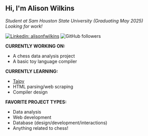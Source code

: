 ## Hi, I'm Alison Wilkins

*Student at Sam Houston State University (Graduating May 2025)*  
*Looking for work!*

[![Linkedin: alisonfwilkins](https://img.shields.io/badge/-alisonfwilkins-blue?style=flat-square&logo=Linkedin&logoColor=white&link=https://www.linkedin.com/in/alisonfwilkins)](https://www.linkedin.com/in/alisonfwilkins/)
![GitHub followers](https://img.shields.io/github/followers/wowitsalison?label=Follow&style=social)

**CURRENTLY WORKING ON:**
- A chess data analysis project
- A basic toy language compiler

**CURRENTLY LEARNING:**
- [Taipy](https://taipy.io)
- HTML parsing/web scraping
- Compiler design

**FAVORITE PROJECT TYPES:**
- Data analysis
- Web development
- Database (design/development/interactions)
- Anything related to chess!
